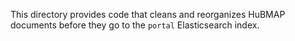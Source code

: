 This directory provides code that cleans and reorganizes HuBMAP documents
before they go to the `portal` Elasticsearch index.
